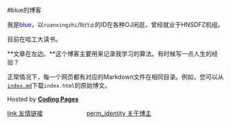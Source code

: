 #blue的博客

我是<font color=blue>blue</font>，以`ruanxingzhi`/`阮行止`的ID在各种OJ闲逛，曾经就业于HNSDFZ机组。  

目前在哈工大读书。

**文章在左边。**这个博客主要用来记录我学习的算法。有时候写一点人生的经验？

正常情况下，每一个网页都有对应的Markdown文件在相同目录。例如，您可以从[`index.md`](/blue/index.md)下载`index.html`的原始博文。


Hosted by <a href="https://pages.coding.me" style="font-weight: bold">Coding Pages</a>

<a class="btn btn-brand waves-attach waves-light" href="link.html"><span class="icon">link</span> 友情链接</a>
<a class="btn btn-green waves-attach waves-light" href="CC0.html" style="color:white!important"><span class="icon">book</span> CC0协议</a>
<a class="btn btn-brand-accent waves-attach waves-light" href="about.html"><span class="icon">perm_identity</span> 关于博主 </a>
